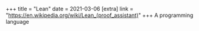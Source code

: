 +++
title = "Lean"
date = 2021-03-06
[extra]
link = "https://en.wikipedia.org/wiki/Lean_(proof_assistant)"
+++
A programming language

